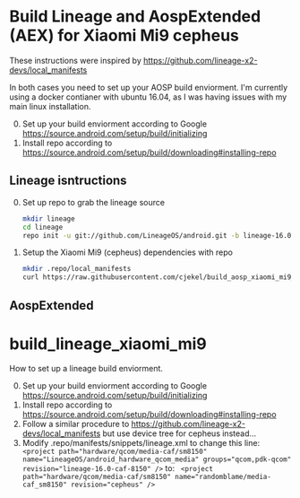 # Build Lineage and AospExtended (AEX) for Xiaomi Mi9 cepheus

These instructions were inspired by https://github.com/lineage-x2-devs/local_manifests

In both cases you need to set up your AOSP build enviorment. I'm currently using a docker contianer with ubuntu 16.04, as I was having issues with my main linux installation.

0. Set up your build enviorment according to Google https://source.android.com/setup/build/initializing
0. Install repo according to https://source.android.com/setup/build/downloading#installing-repo

## Lineage isntructions

0. Set up repo to grab the lineage source
    ```bash
    mkdir lineage
    cd lineage
    repo init -u git://github.com/LineageOS/android.git -b lineage-16.0
    ```
0. Setup the Xiaomi Mi9 (cepheus) dependencies with repo
    ```bash
    mkdir .repo/local_manifests
    curl https://raw.githubusercontent.com/cjekel/build_aosp_xiaomi_mi9_cepheus/master/my_manifest.xml > .repo/local_manifests/my_manifest.xml
    ```

## AospExtended

# build_lineage_xiaomi_mi9

How to set up a lineage build enviorment.

0. Set up your build enviorment according to Google https://source.android.com/setup/build/initializing
0. Install repo according to https://source.android.com/setup/build/downloading#installing-repo
0. Follow a similar procedure to https://github.com/lineage-x2-devs/local_manifests but use device tree for cepheus instead...
0. Modify .repo/manifests/snippets/lineage.xml to change this line:``` <project path="hardware/qcom/media-caf/sm8150" name="LineageOS/android_hardware_qcom_media" groups="qcom,pdk-qcom" revision="lineage-16.0-caf-8150" />```
to:
``` <project path="hardware/qcom/media-caf/sm8150" name="randomblame/media-caf_sm8150" revision="cepheus" />```
